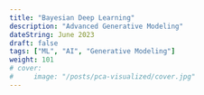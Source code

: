 ```yaml
---
title: "Bayesian Deep Learning"
description: "Advanced Generative Modeling"
dateString: June 2023
draft: false
tags: ["ML", "AI", "Generative Modeling"]
weight: 101
# cover:
#     image: "/posts/pca-visualized/cover.jpg"
---
```


